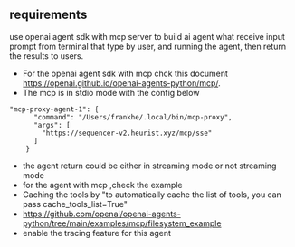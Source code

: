 ## requirements
use openai agent sdk with mcp server to build ai agent what receive input prompt from terminal that type by user, and running the agent, then return the results to users.

- For the openai agent sdk with mcp chck this document https://openai.github.io/openai-agents-python/mcp/. 
- The mcp is in stdio mode with the config below

```
"mcp-proxy-agent-1": {
      "command": "/Users/frankhe/.local/bin/mcp-proxy",
      "args": [
        "https://sequencer-v2.heurist.xyz/mcp/sse"
      ]
    }
```

- the agent return could be either in streaming mode or not streaming mode
- for the agent with mcp ,check the example 
- Caching the tools by "to automatically cache the list of tools, you can pass cache_tools_list=True"
- https://github.com/openai/openai-agents-python/tree/main/examples/mcp/filesystem_example
- enable the tracing feature for this agent

